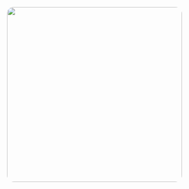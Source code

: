 <p align="center">
  <img src="https://github.com/mnabihali/ASR-FL/blob/main/assets/362d8d92-5c0d-40e9-88a1-ddead0574a89.png](https://github.com/mnabihali/MLMA/blob/main/assets/362d8d92-5c0d-40e9-88a1-ddead0574a89.png" 
       width="400px" 
       style="border-radius: 15px;" />
</p>
